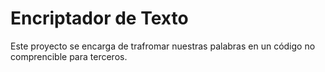 # Encriptador de Texto

Este proyecto se encarga de trafromar nuestras palabras en un código no comprencible para terceros.
